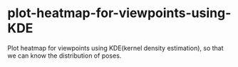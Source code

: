 # plot-heatmap-for-viewpoints-using-KDE
Plot heatmap for viewpoints using KDE(kernel density estimation), so that we can know the distribution of poses.
